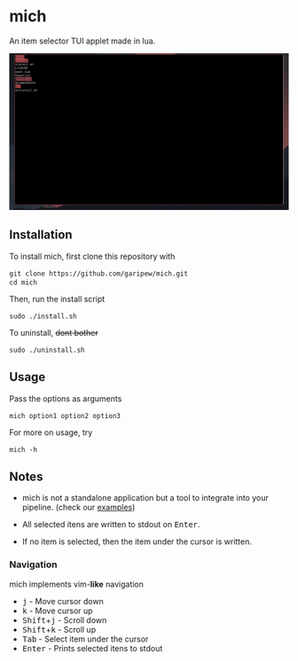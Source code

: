 # mich
An item selector TUI applet made in lua.

![screenshot](screenshots/mich.png)

## Installation
To install mich, first clone this repository with
```
git clone https://github.com/garipew/mich.git
cd mich
```

Then, run the install script
```
sudo ./install.sh
```

To uninstall, ~~dont bother~~ 
```
sudo ./uninstall.sh
```

## Usage
Pass the options as arguments
```
mich option1 option2 option3
```

For more on usage, try
```
mich -h
```  

## Notes
- mich is not a standalone application but a tool to integrate into your pipeline. (check our [examples](examples))

- All selected itens are written to stdout on <kbd>Enter</kbd>.

- If no item is selected, then the item under the cursor is written.

### Navigation
mich implements vim-**like** navigation

- <kbd>j</kbd> - Move cursor down
- <kbd>k</kbd> - Move cursor up
- <kbd>Shift</kbd>+<kbd>j</kbd> - Scroll down
- <kbd>Shift</kbd>+<kbd>k</kbd> - Scroll up
- <kbd>Tab</kbd> - Select item under the cursor
- <kbd>Enter</kbd> - Prints selected itens to stdout
